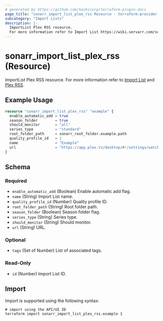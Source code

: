 ```yaml
---
# generated by https://github.com/hashicorp/terraform-plugin-docs
page_title: "sonarr_import_list_plex_rss Resource - terraform-provider-sonarr"
subcategory: "Import Lists"
description: |-
  ImportList Plex RSS resource.
  For more information refer to Import List https://wiki.servarr.com/sonarr/settings#import-lists and Plex RSS https://wiki.servarr.com/sonarr/supported#plexrssimport.
---
```


# sonarr_import_list_plex_rss (Resource)

<!-- subcategory:Import Lists -->
ImportList Plex RSS resource.
For more information refer to [Import List](https://wiki.servarr.com/sonarr/settings#import-lists) and [Plex RSS](https://wiki.servarr.com/sonarr/supported#plexrssimport).

## Example Usage

```terraform
resource "sonarr_import_list_plex_rss" "example" {
  enable_automatic_add = true
  season_folder        = true
  should_monitor       = "all"
  series_type          = "standard"
  root_folder_path     = sonarr_root_folder.example.path
  quality_profile_id   = 1
  name                 = "Example"
  url                  = "https://app.plex.tv/desktop/#!/settings/watchlist"
}
```

<!-- schema generated by tfplugindocs -->
## Schema

### Required

- `enable_automatic_add` (Boolean) Enable automatic add flag.
- `name` (String) Import List name.
- `quality_profile_id` (Number) Quality profile ID.
- `root_folder_path` (String) Root folder path.
- `season_folder` (Boolean) Season folder flag.
- `series_type` (String) Series type.
- `should_monitor` (String) Should monitor.
- `url` (String) URL.

### Optional

- `tags` (Set of Number) List of associated tags.

### Read-Only

- `id` (Number) Import List ID.

## Import

Import is supported using the following syntax:

```shell
# import using the API/UI ID
terraform import sonarr_import_list_plex_rss.example 1
```
